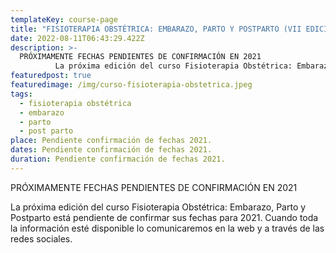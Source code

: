 ```yaml
---
templateKey: course-page
title: "FISIOTERAPIA OBSTÉTRICA: EMBARAZO, PARTO Y POSTPARTO (VII EDICIÓN)"
date: 2022-08-11T06:43:29.422Z
description: >-
  PRÓXIMAMENTE FECHAS PENDIENTES DE CONFIRMACIÓN EN 2021
          La próxima edición del curso Fisioterapia Obstétrica: Embarazo, Parto y Postparto está pendiente de confirmar sus fechas para 2021. Cuando toda la información esté disponible lo comunicaremos en la web y a través de las redes sociales.  
featuredpost: true
featuredimage: /img/curso-fisioterapia-obstetrica.jpeg
tags:
  - fisioterapia obstétrica
  - embarazo
  - parto
  - post parto
place: Pendiente confirmación de fechas 2021.
dates: Pendiente confirmación de fechas 2021.
duration: Pendiente confirmación de fechas 2021.
---
```

PRÓXIMAMENTE FECHAS PENDIENTES DE CONFIRMACIÓN EN 2021

La próxima edición del curso Fisioterapia Obstétrica: Embarazo, Parto y Postparto está pendiente de confirmar sus fechas para 2021. Cuando toda la información esté disponible lo comunicaremos en la web y a través de las redes sociales.